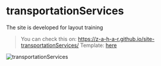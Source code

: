 # transportationServices
The site is developed for layout training

> You can check this on: https://z-a-h-a-r.github.io/site-transportationServices/
> Template: [here](https://www.figma.com/file/MjDKUvcmYmEkdnZx7Fh93f1W/Templates-#5.-More-on-Figma.info)

![transportationServices](https://i.ibb.co/tZ3SVVM/Screenshot-2021-08-15-140445.png)
